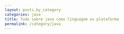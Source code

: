 ```yaml
---
layout: posts_by_category
categories: java
title: Tudo sobre java como linguagem ou plataforma
permalink: /category/java
---
```

